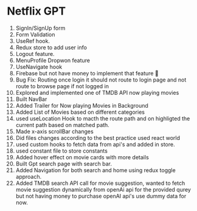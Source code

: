 # Netflix GPT

1. SignIn/SignUp form
2. Form Validation
3. UseRef hook.
4. Redux store to add user info
5. Logout feature.
6. MenuProfile Dropwon feature
7. UseNavigate hook
8. Firebase but not have money to implement that feature 🤣
9. Bug Fix: Routing once login it should not route to login page and not route to browse page if not logged in
10. Explored and implemented one of TMDB API now playing movies
11. Built NavBar
12. Added Trailer for Now playing Movies in Background
13. Added List of Movies based on different categories
14. used useLocation Hook to macth the route path and on highligted the current path based on matched path.
15. Made x-axis scrollBar changes
16. Did files changes according to the best practice used react world
17. used custom hooks to fetch data from api's and added in store.
18. used constant file to store constants
19. Added hover effect on movie cards with more details
20. Built Gpt search page with search bar.
21. Added Navigation for both search and home using redux toggle approach.
22. Added TMDB search API call for movie suggestion, wanted to fetch movie suggestion dynamically from openAi api for the provided qurey but not having money to purchase openAI api's use dummy data for now.
